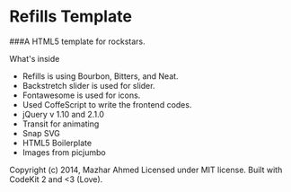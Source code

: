 Refills Template
================

###A HTML5 template for rockstars.

What's inside

* Refills is using Bourbon, Bitters, and Neat.
* Backstretch slider is used for slider.
* Fontawesome is used for icons.
* Used CoffeScript to write the frontend codes.
* jQuery v 1.10 and 2.1.0
* Transit for animating
* Snap SVG
* HTML5 Boilerplate
* Images from picjumbo

Copyright (c) 2014, Mazhar Ahmed
Licensed under MIT license.
Built with CodeKit 2 and <3 (Love).
